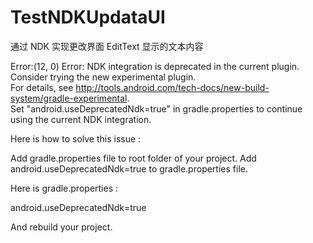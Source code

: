 # TestNDKUpdataUI
通过 NDK 实现更改界面 EditText 显示的文本内容

Error:(12, 0) Error: NDK integration is deprecated in the current plugin.  
Consider trying the new experimental plugin.  
For details, see http://tools.android.com/tech-docs/new-build-system/gradle-experimental.  
Set "android.useDeprecatedNdk=true" in gradle.properties to continue using the current NDK integration.

Here is how to solve this issue :

Add gradle.properties file to root folder of your project.
Add android.useDeprecatedNdk=true to gradle.properties file.

Here is gradle.properties :

android.useDeprecatedNdk=true

And rebuild your project.
